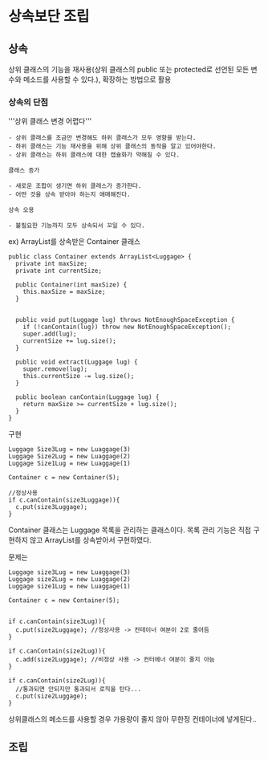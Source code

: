 # 상속보단 조립

## 상속

상위 클래스의 기능을 재사용(상위 클래스의 public 또는 protected로 선언된 모든 변수와 메소드를 사용할 수 있다.), 확장하는 방법으로 활용

### 상속의 단점

'''상위 클래스 변경 어렵다'''

    - 상위 클래스를 조금만 변경해도 하위 클래스가 모두 영향을 받는다.
    - 하위 클래스는 기능 재사용을 위해 상위 클래스의 동작을 알고 있어야한다.
    - 상위 클래스는 하위 클래스에 대한 캡슐화가 약해질 수 있다.
 
 
```클래스 증가```

    - 새로운 조합이 생기면 하위 클래스가 증가한다.
    - 어떤 것을 상속 받아야 하는지 애매해진다.

```상속 오용```

    - 불필요한 기능까지 모두 상속되서 꼬일 수 있다.
    
    
ex) ArrayList를 상속받은 Container 클래스


    public class Container extends ArrayList<Luggage> {
      private int maxSize;
      private int currentSize;

      public Container(int maxSize) {
        this.maxSize = maxSize;
      }


      public void put(Luggage lug) throws NotEnoughSpaceException {
        if (!canContain(lug)) throw new NotEnoughSpaceException();
        super.add(lug);
        currentSize += lug.size();
      }

      public void extract(Luggage lug) {
        super.remove(lug);
        this.currentSize -= lug.size();
      }

      public boolean canContain(Luggage lug) {
        return maxSize >= currentSize + lug.size();
      }
    }


구현

   
    Luggage Size3Lug = new Luaggage(3)
    Luggage Size2Lug = new Luaggage(2)
    Luggage Size1Lug = new Luaggage(1)
    
    Container c = new Container(5);
    
    //정상사용
    if c.canContain(size3Luggage)){
      c.put(size3Luggage);
    }

 Container 클래스는 Luggage 목록을 관리하는 클래스이다. 목록 관리 기능은 직접 구현하지 않고 ArrayList를 상속받아서 구현하였다.
 
 문제는 
 
    Luggage size3Lug = new Luaggage(3)
    Luggage size2Lug = new Luaggage(2)
    Luggage size1Lug = new Luaggage(1)
    
    Container c = new Container(5);
    

    if c.canContain(size3Lug)){
      c.put(size2Luggage); //정상사용 -> 컨테이너 여분이 2로 줄어듬
    }
    
    if c.canContain(size2Lug)){
      c.add(size2Luggage); //비정상 사용 -> 컨터에너 여분이 줄지 아늠
    }

    if c.canContain(size2Lug)){
      //통과되면 안되지만 통과되서 로직을 탄다...
      c.put(size2Luggage);
    }
 
 상위클래스의 메소드를 사용할 경우 가용량이 줄지 않아 무한정 컨테이너에 넣게된다..
 
 
 ## 조립
